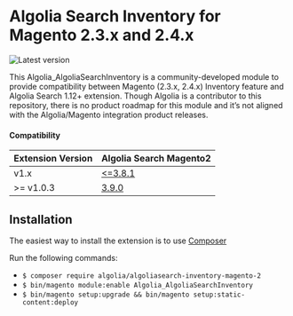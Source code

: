 Algolia Search Inventory for Magento 2.3.x and 2.4.x
==================

![Latest version](https://img.shields.io/badge/latest-1.0.3-green)

This Algolia_AlgoliaSearchInventory is a community-developed module to provide compatibility between Magento (2.3.x, 2.4.x) Inventory feature and Algolia Search 1.12+ extension. Though Algolia is a contributor to this repository, there is no product roadmap for this module and it’s not aligned with the Algolia/Magento integration product releases.

#### Compatibility

| Extension Version | Algolia Search Magento2                                                        |
|-------------------|---------------------------------------------------------------------------|
| v1.x              | [<=3.8.1](https://github.com/algolia/algoliasearch-magento-2/releases/tag/3.8.1) |
| >= v1.0.3            | [3.9.0](https://github.com/algolia/algoliasearch-magento-2/releases/tag/3.9.0)|


Installation
------------

The easiest way to install the extension is to use [Composer](https://getcomposer.org/)

Run the following commands:

- ```$ composer require algolia/algoliasearch-inventory-magento-2```
- ```$ bin/magento module:enable Algolia_AlgoliaSearchInventory```
- ```$ bin/magento setup:upgrade && bin/magento setup:static-content:deploy```
